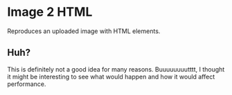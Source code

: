 # Image 2 HTML
Reproduces an uploaded image with HTML elements.

## Huh?
This is definitely not a good idea for many reasons. Buuuuuuuutttt, I thought it might be interesting to see what would happen and how it would affect performance.